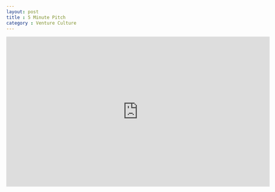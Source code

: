 ```yaml
---
layout: post
title : 5 Minute Pitch
category : Venture Culture
---
```


<iframe src="http://player.vimeo.com/video/55908364?badge=0&amp;color=ff0000" width="700" height="400" frameborder="0" webkitAllowFullScreen mozallowfullscreen allowFullScreen></iframe>
